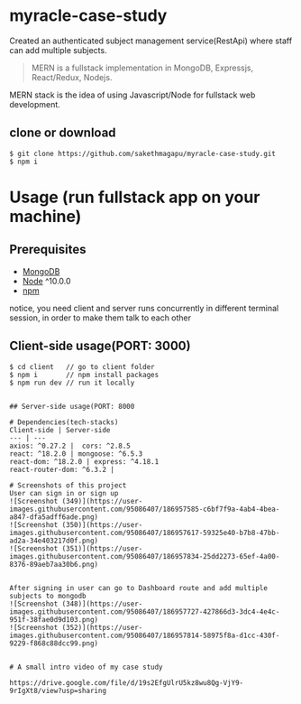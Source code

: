 # myracle-case-study
Created an authenticated subject management service(RestApi) where staff can add multiple subjects.

> MERN is a fullstack implementation in MongoDB, Expressjs, React/Redux, Nodejs.

MERN stack is the idea of using Javascript/Node for fullstack web development.

## clone or download
```terminal
$ git clone https://github.com/sakethmagapu/myracle-case-study.git
$ npm i
```

# Usage (run fullstack app on your machine)

## Prerequisites
- [MongoDB](https://gist.github.com/nrollr/9f523ae17ecdbb50311980503409aeb3)
- [Node](https://nodejs.org/en/download/) ^10.0.0
- [npm](https://nodejs.org/en/download/package-manager/)

notice, you need client and server runs concurrently in different terminal session, in order to make them talk to each other

## Client-side usage(PORT: 3000)
```terminal
$ cd client   // go to client folder
$ npm i       // npm install packages
$ npm run dev // run it locally


## Server-side usage(PORT: 8000

# Dependencies(tech-stacks)
Client-side | Server-side
--- | ---
axios: ^0.27.2 |  cors: ^2.8.5
react: ^18.2.0 | mongoose: ^6.5.3
react-dom: ^18.2.0 | express: ^4.18.1
react-router-dom: ^6.3.2 | 

# Screenshots of this project
User can sign in or sign up
![Screenshot (349)](https://user-images.githubusercontent.com/95086407/186957585-c6bf7f9a-4ab4-4bea-a847-dfa5adff6ade.png)
![Screenshot (350)](https://user-images.githubusercontent.com/95086407/186957617-59325e40-b7b8-47bb-ad2a-34e403217d0f.png)
![Screenshot (351)](https://user-images.githubusercontent.com/95086407/186957834-25dd2273-65ef-4a00-8376-89aeb7aa30b6.png)


After signing in user can go to Dashboard route and add multiple subjects to mongodb
![Screenshot (348)](https://user-images.githubusercontent.com/95086407/186957727-427866d3-3dc4-4e4c-951f-38fae0d9d103.png)
![Screenshot (352)](https://user-images.githubusercontent.com/95086407/186957814-58975f8a-d1cc-430f-9229-f868c88dcc99.png)


# A small intro video of my case study

https://drive.google.com/file/d/19s2EfgUlrU5kz8wu8Qg-VjY9-9rIgXt8/view?usp=sharing
